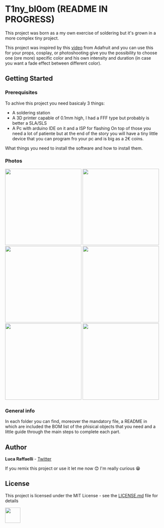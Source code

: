# T1ny_bl0om (README IN PROGRESS)

This project was born as a my own exercise of soldering but it's grown in a more complex tiny project.

This project was inspired by this [video](https://www.youtube.com/watch?v=kN0PZbytzZM) from Adafruit and you can use this for your props, cosplay, or photoshooting give you the possibility to choose one (ore more) specific color and his own intensity and duration (in case you want a fade effect between different color).

## Getting Started


### Prerequisites

To achive this project you need basicaly 3 things:
* A soldering station
* A 3D printer capable of 0.1mm high, I had a FFF type but probably is better a SLA/SLS
* A Pc with arduino IDE on it and a ISP for flashing
On top of those  you need a lot of patiente but at the end of the story you will have a tiny little device that you can program fro your pc and is big as a 2€ coins.

What things you need to install the software and how to install them.

### Photos

<p align="center">
<img src="https://github.com/Raffa2s/T1ny_bl0om/blob/T1ny_bl0om/master/Images/photo_2019-07-17_12-54-04.jpg" width="250"> <img src="https://github.com/Raffa2s/T1ny_bl0om/blob/T1ny_bl0om/master/Images/photo_2019-07-17_12-53-42.jpg" width="250"> <img src="https://github.com/Raffa2s/T1ny_bl0om/blob/T1ny_bl0om/master/Images/photo_2019-07-17_12-13-17.jpg" width="250">
<img src="https://github.com/Raffa2s/T1ny_bl0om/blob/T1ny_bl0om/master/Images/photo_2019-07-17_11-55-42.jpg" width="250"> <img src="https://github.com/Raffa2s/T1ny_bl0om/blob/T1ny_bl0om/master/Images/photo_2019-07-17_13-05-42.jpg" width="250"> <img src="https://github.com/Raffa2s/T1ny_bl0om/blob/T1ny_bl0om/master/Images/photo_2019-07-17_11-55-56.jpg" width="250">
</p>

### General info
In each folder you can find, moreover the mandatory file, a README in which are included the BOM list of the phisical objects that you need and a little guide through the main steps to complete each part.

## Author

**Luca Raffaelli** - [Twitter](https://twitter.com/raffass)

If you remix this project or use it let me now :blush: I'm really curious :grin:


## License

This project is licensed under the MIT License - see the [LICENSE.md](LICENSE.md) file for details


<img src="https://github.com/Raffa2s/T1ny_bl0om/blob/T1ny_bl0om/master/Images/yop.gif" width="50">
